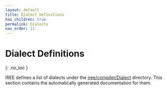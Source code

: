 ```yaml
---
layout: default
title: Dialect Definitions
has_children: true
permalink: Dialects
nav_order: 11
---
```


# Dialect Definitions
{: .no_toc }

IREE defines a list of dialects under the [iree/compiler/Dialect](https://github.com/google/iree/tree/master/iree/compiler/Dialect) directory. This section contains the automatically generated documentation for them.
